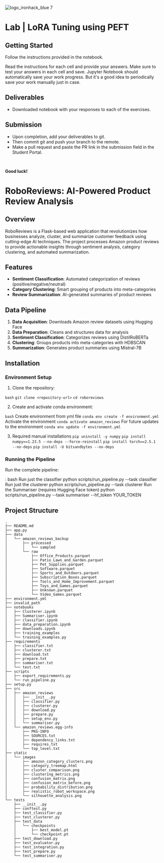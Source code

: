 ![logo_ironhack_blue 7](https://user-images.githubusercontent.com/23629340/40541063-a07a0a8a-601a-11e8-91b5-2f13e4e6b441.png)

# Lab | LoRA Tuning using PEFT

## Getting Started

Follow the instructions provided in the notebook.

Read the instructions for each cell and provide your answers. Make sure to test your answers in each cell and save. Jupyter Notebook should automatically save your work progress. But it's a good idea to periodically save your work manually just in case.

## Deliverables

- Downloaded notebook with your responses to each of the exercises.

## Submission

- Upon completion, add your deliverables to git. 
- Then commit git and push your branch to the remote.
- Make a pull request and paste the PR link in the submission field in the Student Portal.

<br>

**Good luck!**

# RoboReviews: AI-Powered Product Review Analysis

## Overview
RoboReviews is a Flask-based web application that revolutionizes how businesses analyze, cluster, and summarize customer feedback using cutting-edge AI techniques. The project processes Amazon product reviews to provide actionable insights through sentiment analysis, category clustering, and automated summarization.

## Features
- **Sentiment Classification**: Automated categorization of reviews (positive/negative/neutral)
- **Category Clustering**: Smart grouping of products into meta-categories
- **Review Summarization**: AI-generated summaries of product reviews

## Data Pipeline
1. **Data Acquisition**: Downloads Amazon review datasets using Hugging Face
2. **Data Preparation**: Cleans and structures data for analysis
3. **Sentiment Classification**: Categorizes reviews using DistilRoBERTa
4. **Clustering**: Groups products into meta-categories with HDBSCAN
5. **Summarization**: Generates product summaries using Mistral-7B

## Installation

### Environment Setup

1. Clone the repository:


```bash```
```git clone <repository-url>```
```cd roboreviews```


2. Create and activate conda environment:

```bash```
Create environment from yml file
```conda env create -f environment.yml```
Activate the environment
```conda activate amazon_reviews```
For future updates to the environment
```conda env update -f environment.yml```

3. Required manual installations
```pip uninstall -y numpy```
```pip install numpy==1.23.5 --no-deps --force-reinstall```
```pip install torch==2.5.1 --no-deps```
```pip install -U bitsandbytes --no-deps```

### Running the Pipeline

Run the complete pipeline:


:
bash
Run just the classifier
python scripts/run_pipeline.py --task classifier
Run just the clusterer
python scripts/run_pipeline.py --task clusterer
Run the Summariser (requires Hugging Face token)
python scripts/run_pipeline.py --task summariser --hf_token YOUR_TOKEN

## Project Structure

```
.
├── README.md
├── app.py
├── data
│   └── amazon_reviews_backup
│       ├── processed
│       │   └── sampled
│       └── raw
│           ├── Office_Products.parquet
│           ├── Patio_Lawn_and_Garden.parquet
│           ├── Pet_Supplies.parquet
│           ├── Software.parquet
│           ├── Sports_and_Outdoors.parquet
│           ├── Subscription_Boxes.parquet
│           ├── Tools_and_Home_Improvement.parquet
│           ├── Toys_and_Games.parquet
│           ├── Unknown.parquet
│           └── Video_Games.parquet
├── environment.yml
├── invalid_path
├── notebooks
│   ├── Clusterer.ipynb
│   ├── Summariser.ipynb
│   ├── classifier.ipynb
│   ├── data_preparation.ipynb
│   ├── downloads.ipynb
│   ├── training_examples
│   └── training_examples.py
├── requirements
│   ├── classifier.txt
│   ├── clusterer.txt
│   ├── download.txt
│   ├── prepare.txt
│   ├── summariser.txt
│   └── test.txt
├── scripts
│   ├── export_requirements.py
│   └── run_pipeline.py
├── setup.py
├── src
│   ├── amazon_reviews
│   │   ├── __init__.py
│   │   ├── classifier.py
│   │   ├── clusterer.py
│   │   ├── download.py
│   │   ├── prepare.py
│   │   ├── setup_env.py
│   │   └── summariser.py
│   └── amazon_reviews.egg-info
│       ├── PKG-INFO
│       ├── SOURCES.txt
│       ├── dependency_links.txt
│       ├── requires.txt
│       └── top_level.txt
├── static
│   └── images
│       ├── amazon_category_clusters.png
│       ├── category_treemap.html
│       ├── cluster_comparison.png
│       ├── clustering_metrics.png
│       ├── confusion_matrix.png
│       ├── confusion_matrix_before.png
│       ├── probability_distribution.png
│       ├── realistic_robot_workspace.png
│       └── silhouette_analysis.png
└── tests
    ├── __init__.py
    ├── conftest.py
    ├── test_classifier.py
    ├── test_clusterer.py
    ├── test_data
    │   └── checkpoints
    │       ├── best_model.pt
    │       └── checkpoint.pt
    ├── test_download.py
    ├── test_evaluator.py
    ├── test_integration.py
    ├── test_prepare.py
    └── test_summariser.py
```
